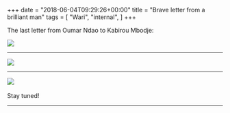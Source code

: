 +++
date = "2018-06-04T09:29:26+00:00"
title = "Brave letter from a brilliant man"
tags = [
    "Wari",
    "internal",
]
+++

The last letter from Oumar Ndao to Kabirou Mbodje:

<!--more-->

<div class="container" style="width:auto">
  <a target="blank" href="https://res.cloudinary.com/vincentstradic/image/upload/v1526058555/work/j4-1.jpg">
    <img src="https://res.cloudinary.com/vincentstradic/image/upload/bo_2px_solid_rgb:279d14,f_auto,q_auto/v1526058555/work/j4-1.jpg" style="max-width:100%">
  </a>
</div>
<hr>


<div class="container" style="width:auto">
  <a target="blank" href="https://res.cloudinary.com/vincentstradic/image/upload/v1526058556/work/j4-2.jpg">
    <img src="https://res.cloudinary.com/vincentstradic/image/upload/bo_2px_solid_rgb:279d14,f_auto,q_auto/v1526058556/work/j4-2.jpg" style="max-width:100%">
  </a>
</div>
<hr>
<div class="container" style="width:auto">
  <a target="blank" href="https://res.cloudinary.com/vincentstradic/image/upload/v1526058555/work/j4-3.jpg">
    <img src="https://res.cloudinary.com/vincentstradic/image/upload/bo_2px_solid_rgb:279d14,f_auto,q_auto/v1526058555/work/j4-3.jpg" style="max-width:100%">
  </a>
</div>
<br>
Stay tuned!

<hr>

